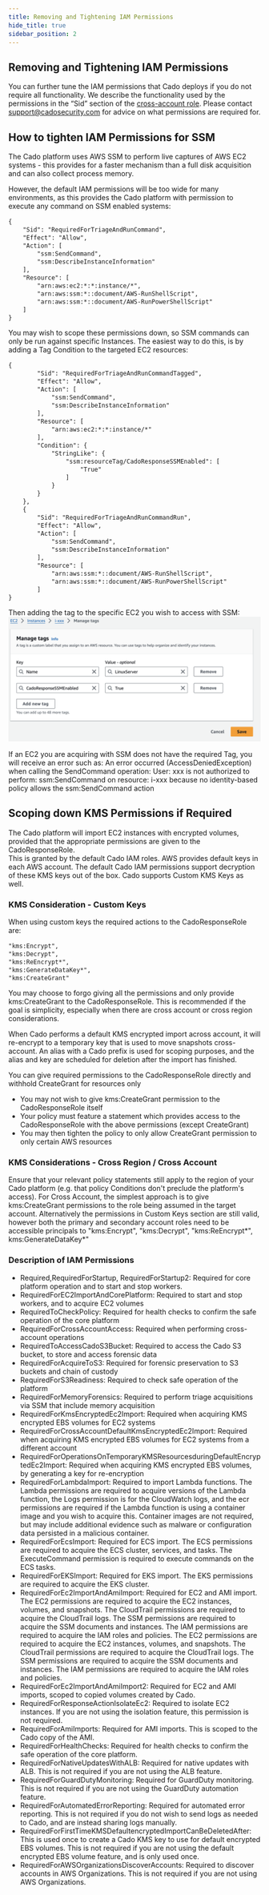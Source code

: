 ```yaml
---
title: Removing and Tightening IAM Permissions
hide_title: true
sidebar_position: 2
---
```


## Removing and Tightening IAM Permissions
You can further tune the IAM permissions that Cado deploys if you do not require all functionality. We describe the functionality used by the permissions in the “Sid” section of the [cross-account role](https://cado-public.s3.amazonaws.com/policy-in-cross-account.json). Please contact support@cadosecurity.com for advice on what permissions are required for.


## How to tighten IAM Permissions for SSM

The Cado platform uses AWS SSM to perform live captures of AWS EC2 systems - this provides for a faster mechanism than a full disk acquisition and can also collect process memory.

However, the default IAM permissions will be too wide for many environments, as this provides the Cado platform with permission to execute any command on SSM enabled systems:

```
{
    "Sid": "RequiredForTriageAndRunCommand",
    "Effect": "Allow",
    "Action": [
        "ssm:SendCommand",
        "ssm:DescribeInstanceInformation"
    ],
    "Resource": [
        "arn:aws:ec2:*:*:instance/*",
        "arn:aws:ssm:*::document/AWS-RunShellScript",
        "arn:aws:ssm:*::document/AWS-RunPowerShellScript"
    ]
}
```


You may wish to scope these permissions down, so SSM commands can only be run against specific Instances. The easiest way to do this, is by adding a Tag Condition to the targeted EC2 resources:

```
{
        "Sid": "RequiredForTriageAndRunCommandTagged",
        "Effect": "Allow",
        "Action": [
            "ssm:SendCommand",
            "ssm:DescribeInstanceInformation"
        ],
        "Resource": [
            "arn:aws:ec2:*:*:instance/*"
        ],
        "Condition": {
            "StringLike": {
                "ssm:resourceTag/CadoResponseSSMEnabled": [
                    "True"
                ]
            }
        }
    },
    {
        "Sid": "RequiredForTriageAndRunCommandRun",
        "Effect": "Allow",
        "Action": [
            "ssm:SendCommand",
            "ssm:DescribeInstanceInformation"
        ],
        "Resource": [
            "arn:aws:ssm:*::document/AWS-RunShellScript",
            "arn:aws:ssm:*::document/AWS-RunPowerShellScript"
        ]
}
```

Then adding the tag to the specific EC2 you wish to access with SSM:
![IAM](/img/ssm_tag.png)

If an EC2 you are acquiring with SSM does not have the required Tag, you will receive an error such as:
An error occurred (AccessDeniedException) when calling the SendCommand operation: User: xxx is not authorized to perform: ssm:SendCommand on resource: i-xxx because no identity-based policy allows the ssm:SendCommand action


## Scoping down KMS Permissions if Required

The Cado platform will import EC2 instances with encrypted volumes, provided that the appropriate permissions are given to the CadoResponseRole.  
This is granted by the default Cado IAM roles.
AWS provides default keys in each AWS account. The default Cado IAM permissions support decryption of these KMS keys out of the box.
Cado supports Custom KMS Keys as well.

### KMS Consideration - Custom Keys

When using custom keys the required actions to the CadoResponseRole are:
```
"kms:Encrypt",
"kms:Decrypt",
"kms:ReEncrypt*",
"kms:GenerateDataKey*",
"kms:CreateGrant"
```
You may choose to forgo giving all the permissions and only provide kms:CreateGrant to the CadoResponseRole.
This is recommended if the goal is simplicity, especially when there are cross account or cross region considerations.

When Cado performs a default KMS encrypted import across account, it will re-encrypt to a temporary key that is used to move snapshots cross-account.
An alias with a Cado prefix is used for scoping purposes, and the alias and key are scheduled for deletion after the import has finished.


You can give required permissions to the CadoResponseRole directly and withhold CreateGrant for resources only
- You may not wish to give kms:CreateGrant permission to the CadoResponseRole itself
- Your policy must feature a statement which provides access to the CadoResponseRole with the above permissions (except CreateGrant)
- You may then tighten the policy to only allow CreateGrant permission to only certain AWS resources


### KMS Considerations - Cross Region / Cross Account
Ensure that your relevant policy statements still apply to the region of your Cado platform (e.g. that policy Conditions don't preclude the platform's access).
For Cross Account, the simplest approach is to give kms:CreateGrant permissions to the role being assumed in the target account.
Alternatively the permissions in Custom Keys section are still valid, however both the primary and secondary account roles need to be accessible principals to "kms:Encrypt", "kms:Decrypt", "kms:ReEncrypt*", kms:GenerateDataKey*"

### Description of IAM Permissions
- Required,RequiredForStartup, RequiredForStartup2: Required for core platform operation and to start and stop workers.
- RequiredForEC2ImportAndCorePlatform: Required to start and stop workers, and to acquire EC2 volumes
- RequiredToCheckPolicy: Required for health checks to confirm the safe operation of the core platform
- RequiredForCrossAccountAccess: Required when performing cross-account operations
- RequiredToAccessCadoS3Bucket: Required to access the Cado S3 bucket, to store and access forensic data
- RequiredForAcquireToS3: Required for forensic preservation to S3 buckets and chain of custody
- RequiredForS3Readiness: Required to check safe operation of the platform
- RequiredForMemoryForensics: Required to perform triage acquisitions via SSM that include memory acquisition
- RequiredForKmsEncryptedEc2Import: Required when acquiring KMS encrypted EBS volumes for EC2 systems
- RequiredForCrossAccountDefaultKmsEncryptedEc2Import: Required when acquiring KMS encrypted EBS volumes for EC2 systems from a different account
- RequiredForOperationsOnTemporaryKMSResourcesduringDefaultEncryptedEc2Import: Required when acquiring KMS encrypted EBS volumes, by generating a key for re-encryption
- RequiredForLambdaImport: Required to import Lambda functions. The Lambda permissions are required to acquire versions of the Lambda function, the Logs permission is for the CloudWatch logs, and the ecr permissions are required if the Lambda function is using a container image and you wish to acquire this. Container images are not required, but may include additional evidence such as malware or configuration data persisted in a malicious container.
- RequiredForEcsImport: Required for ECS import. The ECS permissions are required to acquire the ECS cluster, services, and tasks. The ExecuteCommand permission is required to execute commands on the ECS tasks.
- RequiredForEKSImport: Required for EKS import. The EKS permissions are required to acquire the EKS cluster.
- RequiredForEc2ImportAndAmiImport: Required for EC2 and AMI import. The EC2 permissions are required to acquire the EC2 instances, volumes, and snapshots. The CloudTrail permissions are required to acquire the CloudTrail logs. The SSM permissions are required to acquire the SSM documents and instances. The IAM permissions are required to acquire the IAM roles and policies. The EC2 permissions are required to acquire the EC2 instances, volumes, and snapshots. The CloudTrail permissions are required to acquire the CloudTrail logs. The SSM permissions are required to acquire the SSM documents and instances. The IAM permissions are required to acquire the IAM roles and policies.
- RequiredForEc2ImportAndAmiImport2: Required for EC2 and AMI imports, scoped to copied volumes created by Cado.
- RequiredForResponseActionIsolateEc2: Required to isolate EC2 instances. If you are not using the isolation feature, this permission is not required.
- RequiredForAmiImports: Required for AMI imports. This is scoped to the Cado copy of the AMI.
- RequiredForHealthChecks: Required for health checks to confirm the safe operation of the core platform.
- RequiredForNativeUpdatesWithALB: Required for native updates with ALB. This is not required if you are not using the ALB feature.
- RequiredForGuardDutyMonitoring: Required for GuardDuty monitoring. This is not required if you are not using the GuardDuty automation feature.
- RequiredForAutomatedErrorReporting: Required for automated error reporting. This is not required if you do not wish to send logs as needed to Cado, and are instead sharing logs manually.
- RequiredForFirstTimeKMSDefaultencryptedImportCanBeDeletedAfter: This is used once to create a Cado KMS key to use for default encrypted EBS volumes. This is not required if you are not using the default encrypted EBS volume feature, and is only used once.
- RequiredForAWSOrganizationsDiscoverAccounts: Required to discover accounts in AWS Organizations. This is not required if you are not using AWS Organizations.

